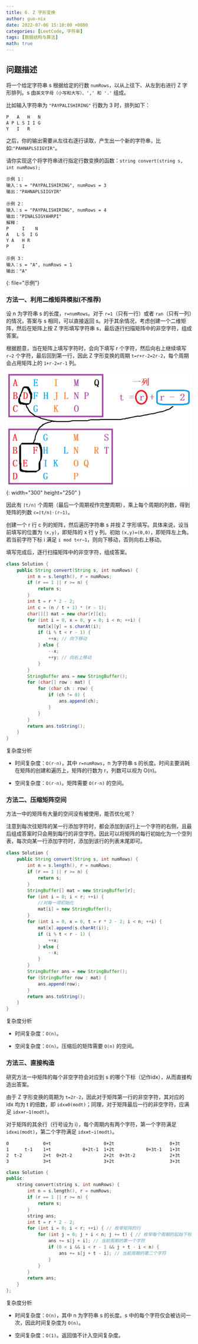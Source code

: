 ```yaml
---
title: 6. Z 字形变换
author: guo-nix
date: 2022-07-06 15:10:00 +0800
categories: [LeetCode, 字符串]
tags: [数据结构与算法]  
math: true
---
```


## 问题描述


将一个给定字符串 s 根据给定的行数 `numRows`，以从上往下、从左到右进行 Z 字形排列。s 由`英文字母（小写和大写）、',' 和 '.'` 组成。

比如输入字符串为 `"PAYPALISHIRING"` 行数为 3 时，排列如下：

```
P   A   H   N
A P L S I I G
Y   I   R
```

之后，你的输出需要从左往右逐行读取，产生出一个新的字符串，比如:`"PAHNAPLSIIGYIR"`。

请你实现这个将字符串进行指定行数变换的函数：`string convert(string s, int numRows);`

```
示例 1：
输入：s = "PAYPALISHIRING", numRows = 3
输出："PAHNAPLSIIGYIR"

示例 2：
输入：s = "PAYPALISHIRING", numRows = 4
输出："PINALSIGYAHRPI"
解释：
P     I    N
A   L S  I G
Y A   H R
P     I

示例 3：
输入：s = "A", numRows = 1
输出："A"
```
{: file="示例"}


### 方法一、利用二维矩阵模拟(不推荐)


设 n 为字符串 s 的长度，`r=numRows`。对于 `r=1`（只有一行）或者 `r≥n`（只有一列）的情况，答案与 s 相同，可以直接返回 s。对于其余情况，考虑创建一个二维矩阵，然后在矩阵上按 Z 字形填写字符串 s，最后逐行扫描矩阵中的非空字符，组成答案。

根据题意，当在矩阵上填写字符时，会向下填写 r 个字符，然后向右上继续填写 `r−2` 个字符，最后回到第一行，因此 Z 字形变换的周期 `t=r+r-2=2r-2`，每个周期会占用矩阵上的 `1+r-2=r-1` 列。


![](/assets/img/leetcode/1-50/6_fig1.png){: width="300" height="250" }

因此有 `⌈t/n⌉` 个周期（最后一个周期视作完整周期），乘上每个周期的列数，得到矩阵的列数 `c=⌈t/n⌉⋅(r−1)`。

创建一个 r 行 c 列的矩阵，然后遍历字符串 s 并按 Z 字形填写。具体来说，设当前填写的位置为 `(x,y)`，即矩阵的 x 行 y 列。初始 `(x,y)=(0,0)`，即矩阵左上角。若当前字符下标 i 满足 `i mod t<r−1`，则向下移动，否则向右上移动。

填写完成后，逐行扫描矩阵中的非空字符，组成答案。


```java
class Solution {
    public String convert(String s, int numRows) {
        int n = s.length(), r = numRows;
        if (r == 1 || r >= n) {
            return s;
        }
        int t = r * 2 - 2;
        int c = (n / t + 1) * (r - 1);
        char[][] mat = new char[r][c];
        for (int i = 0, x = 0, y = 0; i < n; ++i) {
            mat[x][y] = s.charAt(i);
            if (i % t < r - 1) {
                ++x; // 向下移动
            } else {
                --x;
                ++y; // 向右上移动
            }
        }
        StringBuffer ans = new StringBuffer();
        for (char[] row : mat) {
            for (char ch : row) {
                if (ch != 0) {
                    ans.append(ch);
                }
            }
        }
        return ans.toString();
    }
}
```

复杂度分析

- 时间复杂度：`O(r⋅n)`，其中 `r=numRows`，n 为字符串 s 的长度。时间主要消耗在矩阵的创建和遍历上，矩阵的行数为 r，列数可以视为 O(n)。

- 空间复杂度：`O(r⋅n)`。矩阵需要 `O(r⋅n)` 的空间。



### 方法二、压缩矩阵空间

方法一中的矩阵有大量的空间没有被使用，能否优化呢？

注意到每次往矩阵的某一行添加字符时，都会添加到该行上一个字符的右侧，且最后组成答案时只会用到每行的非空字符。因此可以将矩阵的每行初始化为一个空列表，每次向某一行添加字符时，添加到该行的列表末尾即可。


```java
class Solution {
    public String convert(String s, int numRows) {
        int n = s.length(), r = numRows;
        if (r == 1 || r >= n) {
            return s;
        }
        StringBuffer[] mat = new StringBuffer[r];
        for (int i = 0; i < r; ++i) {
            //对每一项初始化
            mat[i] = new StringBuffer();
        }
        for (int i = 0, x = 0, t = r * 2 - 2; i < n; ++i) {
            mat[x].append(s.charAt(i));
            if (i % t < r - 1) {
                ++x;
            } else {
                --x;
            }
        }
        StringBuffer ans = new StringBuffer();
        for (StringBuffer row : mat) {
            ans.append(row);
        }
        return ans.toString();
    }
}
```


复杂度分析

- 时间复杂度：`O(n)`。

- 空间复杂度：`O(n)`。压缩后的矩阵需要 `O(n)` 的空间。



### 方法三、直接构造

研究方法一中矩阵的每个非空字符会对应到 s 的哪个下标（记作idx），从而直接构造出答案。

由于 Z 字形变换的周期为 `t=2r-2`，因此对于矩阵第一行的非空字符，其对应的 idx 均为 t 的倍数，即 `idx≡0(modt)`；同理，对于矩阵最后一行的非空字符，应满足 `idx≡r−1(modt)`。

对于矩阵的其余行（行号设为 i），每个周期内有两个字符，第一个字符满足 `idx≡i(modt)`，第二个字符满足 `idx≡t−i(modt)`。



```
0             0+t                    0+2t                     0+3t
1      t-1    1+t            0+2t-1  1+2t            0+3t-1   1+3t
2  t-2        2+t  0+2t-2            2+2t  0+3t-2             2+3t  
3             3+t                    3+2t                     3+3t
```


```c++
class Solution {
public:
    string convert(string s, int numRows) {
        int n = s.length(), r = numRows;
        if (r == 1 || r >= n) {
            return s;
        }
        string ans;
        int t = r * 2 - 2;
        for (int i = 0; i < r; ++i) { // 枚举矩阵的行
            for (int j = 0; j + i < n; j += t) { // 枚举每个周期的起始下标
                ans += s[j + i]; // 当前周期的第一个字符
                if (0 < i && i < r - 1 && j + t - i < n) {
                    ans += s[j + t - i]; // 当前周期的第二个字符
                }
            }
        }
        return ans;
    }
};
```

复杂度分析

- 时间复杂度：`O(n)`，其中 n 为字符串 s 的长度。s 中的每个字符仅会被访问一次，因此时间复杂度为 `O(n)`。

- 空间复杂度：`O(1)`。返回值不计入空间复杂度。



















